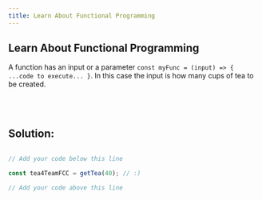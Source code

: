 ```yaml
---
title: Learn About Functional Programming
---
```

## Learn About Functional Programming
A function has an input or a parameter ``` const myFunc = (input) => { ...code to execute... } ```. In this case the input is how many cups of tea to be created.
<br/>

<br/>
<br/>


## Solution:

```javascript

// Add your code below this line

const tea4TeamFCC = getTea(40); // :)

// Add your code above this line


```
